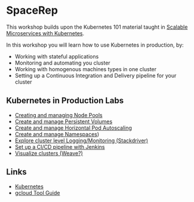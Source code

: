 # SpaceRep

This workshop builds upon the Kubernetes 101 material taught in [Scalable Microservices with Kubernetes](https://www.udacity.com/course/scalable-microservices-with-kubernetes--ud615).

In this workshop you will learn how to use Kubernetes in production, by:
* Working with stateful applications
* Monitoring and automating you cluster
* Working with homogenous machines types in one cluster
* Setting up a Continuous Integration and Delivery pipeline for your cluster

## Kubernetes in Production Labs

* [Creating and managing Node Pools](labs/creating-and-managing-node-pools.md)
* [Create and manage Persistent Volumes](create-and-manage-PVs.md)
* [Create and manage Horizontal Pod Autoscaling](create-and-manage-hpa.md)
* [Create and manage Namespaces](create-and-manage-namespaces.md))
* [Explore cluster level Logging/Monitoring (Stackdriver)](cluster-level-logmon-with-stackdriver.md)
* [Set up a CI/CD pipeline with Jenkins](labs/cicd-with-jenkins.md)
* [Visualize clusters (Weave?)](labs/visualize-clusters-with-weave.md)

## Links

  * [Kubernetes](http://googlecloudplatform.github.io/kubernetes)
  * [gcloud Tool Guide](https://cloud.google.com/sdk/gcloud)
